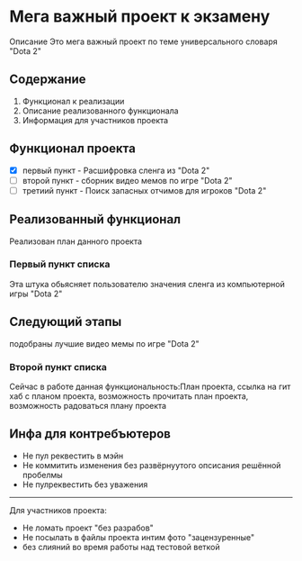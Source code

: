 # Мега важный проект к экзамену

Описание
Это мега важный проект по теме универсального словаря "Dota 2"
## Содержание

1. Функционал к реализации
2. Описание реализованного функционала
3. Информация для участников проекта

## Функционал проекта 
- [x] первый пункт - Расшифровка сленга из "Dota 2"
- [ ] второй пункт - сборник видео мемов по игре "Dota 2"
- [ ] третиий пункт - Поиск запасных отчимов для игроков "Dota 2"

## Реализованный функционал
Реализован план данного проекта
### Первый пункт списка

Эта штука обьясняет пользователю значения сленга из компьютерной игры "Dota 2"

## Следующий этапы
подобраны лучшие видео мемы по игре "Dota 2"

### Второй пункт списка

Сейчас в работе данная функциональность:План проекта, ссылка на гит хаб с планом проекта, возможность прочитать план проекта, возможность радоваться плану проекта

## Инфа для контребъютеров

- Не пул реквестить в мэйн
- Не коммитить изменения без развёрнуутого опсисания решённой пробелмы
- Не пулреквестить без уважения

---

Для участников проекта:

- Не ломать проект "без разрабов"
- Не посылать в файлы проекта интим фото "зацензуренные"
- без слияний во время работы над тестовой веткой
